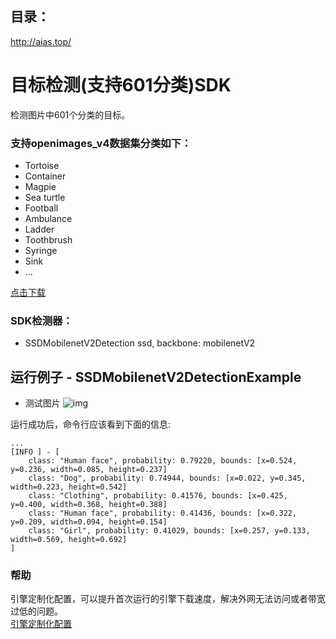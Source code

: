 ## 目录：
http://aias.top/

# 目标检测(支持601分类)SDK
检测图片中601个分类的目标。

### 支持openimages_v4数据集分类如下：
- Tortoise
- Container
- Magpie
- Sea turtle
- Football
- Ambulance
- Ladder
- Toothbrush
- Syringe
- Sink
- ...

[点击下载](https://djl-model.oss-cn-hongkong.aliyuncs.com/AIAS/object_detection_sdk/openimages_v4_classes.txt)

### SDK检测器：
-  SSDMobilenetV2Detection
ssd, backbone: mobilenetV2

## 运行例子 - SSDMobilenetV2DetectionExample
- 测试图片
![img](https://djl-model.oss-cn-hongkong.aliyuncs.com/AIAS/object_detection_sdk/SSDMobilenetV2Detection.png)

运行成功后，命令行应该看到下面的信息:
```text
...
[INFO ] - [
	class: "Human face", probability: 0.79220, bounds: [x=0.524, y=0.236, width=0.085, height=0.237]
	class: "Dog", probability: 0.74944, bounds: [x=0.022, y=0.345, width=0.223, height=0.542]
	class: "Clothing", probability: 0.41576, bounds: [x=0.425, y=0.400, width=0.368, height=0.388]
	class: "Human face", probability: 0.41436, bounds: [x=0.322, y=0.209, width=0.094, height=0.154]
	class: "Girl", probability: 0.41029, bounds: [x=0.257, y=0.133, width=0.569, height=0.692]
]
```

### 帮助 
引擎定制化配置，可以提升首次运行的引擎下载速度，解决外网无法访问或者带宽过低的问题。         
[引擎定制化配置](http://aias.top/engine_cpu.html)
